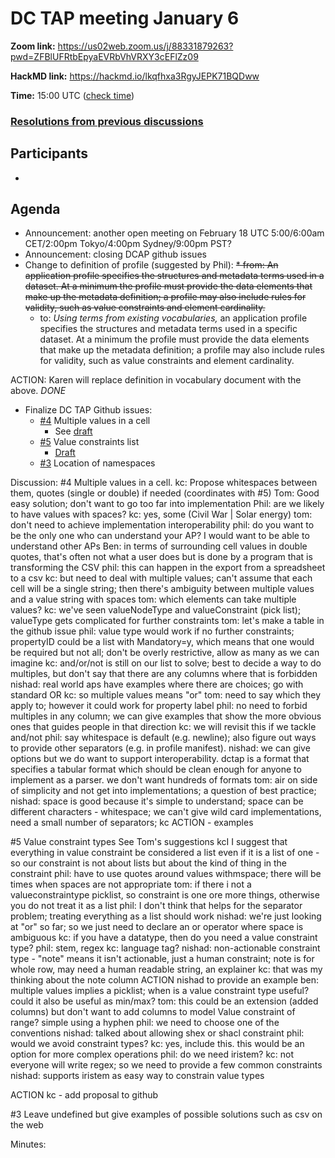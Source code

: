 # DC TAP meeting January 6

**Zoom link:** https://us02web.zoom.us/j/88331879263?pwd=ZFBlUFRtbEpyaEVRbVhVRXY3cEFlZz09

**HackMD link:** https://hackmd.io/lkqfhxa3RgyJEPK71BQDww

**Time:** 15:00 UTC ([check time](https://www.timeanddate.com/worldclock/fixedtime.html?msg=DC+TAP&iso=20210106T15&p1=%3A&ah=1))


### [Resolutions from previous discussions](https://hackmd.io/tjFOwoqqTIid4jtfmVzkLg)

## Participants
*    
    
## Agenda
* Announcement: another open meeting on February 18 UTC 5:00/6:00am CET/2:00pm Tokyo/4:00pm Sydney/9:00pm PST?
* Announcement: closing DCAP github issues
* Change to definition of profile (suggested by Phil):
    ~~* from: An application profile specifies the structures and metadata terms used in a dataset. At a minimum the profile must provide the data elements that make up the metadata definition; a profile may also include rules for validity, such as value constraints and element cardinality.~~
    * to: *Using terms from existing vocabularies,* an application profile specifies the structures and metadata terms used in a specific dataset. At a minimum the profile must provide the data elements that make up the metadata definition; a profile may also include rules for validity, such as value constraints and element cardinality.

ACTION: Karen will replace definition in vocabulary document with the above. *DONE*

    
* Finalize DC TAP Github issues:
    * [#4](https://github.com/dcmi/dctap/issues/4) Multiple values in a cell
        * See [draft](https://github.com/dcmi/dctap/issues/5#issuecomment-756486195)
    * [#5](https://github.com/dcmi/dctap/issues/5) Value constraints list
        * [Draft](https://github.com/dcmi/dctap/issues/5#issuecomment-756189578)
    * [#3](https://github.com/dcmi/dctap/issues/3) Location of namespaces

Discussion:
#4 Multiple values in a cell. 
kc: Propose whitespaces between them, quotes (single or double) if needed (coordinates with #5)
Tom: Good easy solution; don't want to go too far into implementation
Phil: are we likely to have values with spaces?
kc: yes, some (Civil War | Solar energy)
tom: don't need to achieve implementation interoperability
phil: do you want to be the only one who can understand your AP? I would want to be able to understand other APs
Ben: in terms of surrounding cell values in double quotes, that's often not what a user does but is done by a program that is transforming the CSV
phil: this can happen in the export from a spreadsheet to a csv
kc: but need to deal with multiple values; can't assume that each cell will be a single string; then there's ambiguity between multiple values and a value string with spaces
tom: which elements can take multiple values?
kc: we've seen valueNodeType and valueConstraint (pick list); valueType gets complicated for further constraints
tom: let's make a table in the github issue
phil: value type would work if no further constraints; propertyID could be a list with Mandatory=y, which means that one would be required but not all; don't be overly restrictive, allow as many as we can imagine
kc: and/or/not is still on our list to solve; best to decide a way to do multiples, but don't say that there are any columns where that is forbidden 
nishad: real world aps have examples where there are choices; go with standard OR
kc: so multiple values means "or"
tom: need to say which they apply to; however it could work for property label
phil: no need to forbid multiples in any column; we can give examples that show the more obvious ones that guides people in that direction
kc: we will revisit this if we tackle and/not
phil: say whitespace is default (e.g. newline); also figure out ways to provide other separators (e.g. in profile manifest).
nishad: we can give options but we do want to support interoperability. dctap is a format that specifies a tabular format which should be clean enough for anyone to implement as a parser. we don't want hundreds of formats
tom: air on side of simplicity and not get into implementations; a question of best practice;
nishad: space is good because it's simple to understand; space can be different characters - whitespace; we can't give wild card implementations, need a small number of separators; 
kc ACTION - examples

 


#5 Value constraint types See Tom's suggestions
kcI I suggest that everything in value constraint be considered a list even if it is a list of one - so our constraint is not about lists but about the kind of thing in the constraint
phil: have to use  quotes around values withmspace; there will be times when spaces are not appropriate
tom: if there i not a valueconstraintype picklist, so constraint is one ore more things, otherwise you do not treat it as a list
phil: I don't think that helps for the separator problem; treating everything as a list should work
nishad: we're just looking at "or" so far; so we just need to declare an or operator where space is ambiguous
kc: if you have a datatype, then do you need a value constraint type?
phil: stem, regex
kc: language tag? 
nishad: non-actionable constraint type - "note" means it isn't actionable, just a human constraint; note is for whole row, may need a human readable string, an explainer
kc: that was my thinking about the note column
ACTION nishad to provide an example 
ben: multiple values implies a picklist; when is a value constraint type useful? could it also be useful as min/max?
tom: this could be an extension (added columns) but don't want to add columns to model  Value constraint of range? simple using a hyphen
phil: we need to choose one of the conventions
nishad: talked about allowing shex or shacl constraint
phil: would we avoid constraint types? 
kc: yes, include this. this would be an option for more complex operations
phil: do we need iristem?
kc: not everyone will write regex; so we need to provide a few common constraints
nishad: supports iristem as easy way to constrain value types

ACTION kc - add proposal to github




#3 Leave undefined but give examples of possible solutions such as csv on the web

Minutes:

